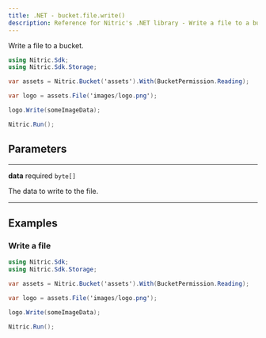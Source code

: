 ```yaml
---
title: .NET - bucket.file.write()
description: Reference for Nitric's .NET library - Write a file to a bucket.
---
```


Write a file to a bucket.

```csharp
using Nitric.Sdk;
using Nitric.Sdk.Storage;

var assets = Nitric.Bucket('assets').With(BucketPermission.Reading);

var logo = assets.File('images/logo.png');

logo.Write(someImageData);

Nitric.Run();
```

## Parameters

---

**data** required `byte[]`

The data to write to the file.

---

## Examples

### Write a file

```csharp
using Nitric.Sdk;
using Nitric.Sdk.Storage;

var assets = Nitric.Bucket('assets').With(BucketPermission.Reading);

var logo = assets.File('images/logo.png');

logo.Write(someImageData);

Nitric.Run();
```
